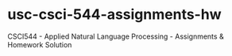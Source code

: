 # usc-csci-544-assignments-hw
CSCI544 - Applied Natural Language Processing - Assignments &amp; Homework Solution
